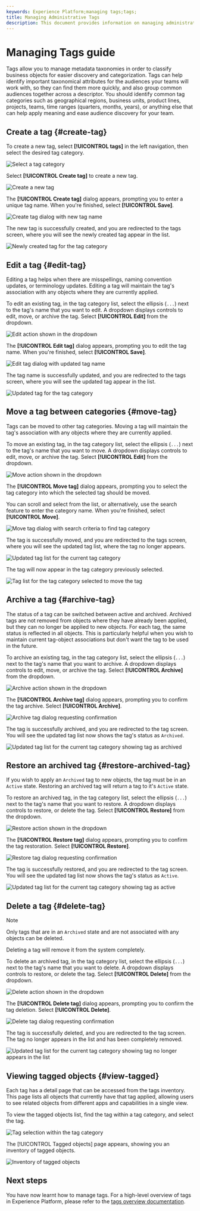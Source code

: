 ```yaml
---
keywords: Experience Platform;managing tags;tags;
title: Managing Administrative Tags
description: This document provides information on managing administrative tags in Adobe Experience Cloud
---
```

# Managing Tags guide

Tags allow you to manage metadata taxonomies in order to classify business objects for easier discovery and categorization. Tags can help identify important taxonomical attributes for the audiences your teams will work with, so they can find them more quickly, and also group common audiences together across a descriptor. You should identify common tag categories such as geographical regions, business units, product lines, projects, teams, time ranges (quarters, months, years), or anything else that can help apply meaning and ease audience discovery for your team. 

## Create a tag {#create-tag}

To create a new tag, select **[!UICONTROL tags]** in the left navigation, then select the desired tag category.

![Select a tag category](./images/tag-selection.png)

Select **[!UICONTROL Create tag]** to create a new tag.

![Create a new tag](./images/new-tag.png)

The **[!UICONTROL Create tag]** dialog appears, prompting you to enter a unique tag name. When you're finished, select **[!UICONTROL Save]**.

![Create tag dialog with new tag name](./images/create-tag-dialog.png)

The new tag is successfully created, and you are redirected to the tags screen, where you will see the newly created tag appear in the list.

![Newly created tag for the tag category](./images/new-tag-listed.png)

## Edit a tag {#edit-tag}

Editing a tag helps when there are misspellings, naming convention updates, or terminology updates. Editing a tag will maintain the tag's association with any objects where they are currently applied.

To edit an existing tag, in the tag category list, select the ellipsis (`...`) next to the tag's name that you want to edit. A dropdown displays controls to edit, move, or archive the tag. Select **[!UICONTROL Edit]** from the dropdown.

![Edit action shown in the dropdown](./images/edit-action.png)

The **[!UICONTROL Edit tag]** dialog appears, prompting you to edit the tag name. When you're finished, select **[!UICONTROL Save]**.

![Edit tag dialog with updated tag name](./images/edit-dialog.png)

The tag name is successfully updated, and you are redirected to the tags screen, where you will see the updated tag appear in the list.

![Updated tag for the tag category](./images/updated-tag-listed.png)

## Move a tag between categories {#move-tag}

Tags can be moved to other tag categories. Moving a tag will maintain the tag's association with any objects where they are currently applied.

To move an existing tag, in the tag category list, select the ellipsis (`...`) next to the tag's name that you want to move. A dropdown displays controls to edit, move, or archive the tag. Select **[!UICONTROL Edit]** from the dropdown.

![Move action shown in the dropdown](./images/move-action.png)

The **[!UICONTROL Move tag]** dialog appears, prompting you to select the tag category into which the selected tag should be moved. 

You can scroll and select from the list, or alternatively, use the search feature to enter the category name. When you're finished, select **[!UICONTROL Move]**.

![Move tag dialog with search criteria to find tag category](./images/move-dialog.png)

The tag is successfully moved, and you are redirected to the tags screen, where you will see the updated tag list, where the tag no longer appears.

![Updated tag list for the current tag category](./images/current-tag-category.png)

The tag will now appear in the tag category previously selected.

![Tag list for the tag category selected to move the tag](./images/moved-to-tag-category.png)

## Archive a tag {#archive-tag}

The status of a tag can be switched between active and archived. Archived tags are not removed from objects where they have already been applied, but they can no longer be applied to new objects. For each tag, the same status is reflected in all objects. This is particularly helpful when you wish to maintain current tag-object associations but don't want the tag to be used in the future. 

To archive an existing tag, in the tag category list, select the ellipsis (`...`) next to the tag's name that you want to archive. A dropdown displays controls to edit, move, or archive the tag. Select **[!UICONTROL Archive]** from the dropdown.

![Archive action shown in the dropdown](./images/archive-action.png)

The **[!UICONTROL Archive tag]** dialog appears, prompting you to confirm the tag archive. Select **[!UICONTROL Archive]**.

![Archive tag dialog requesting confirmation](./images/archive-dialog.png)

The tag is successfully archived, and you are redirected to the tag screen. You will see the updated tag list now shows the tag's status as `Archived`.

![Updated tag list for the current tag category showing tag as archived](./images/archive-status.png)

## Restore an archived tag {#restore-archived-tag}

If you wish to apply an `Archived` tag to new objects, the tag must be in an `Active` state. Restoring an archived tag will return a tag to it's `Active` state.

To restore an archived tag, in the tag category list, select the ellipsis (`...`) next to the tag's name that you want to restore. A dropdown displays controls to restore, or delete the tag. Select **[!UICONTROL Restore]** from the dropdown.

![Restore action shown in the dropdown](./images/restore-action.png)

The **[!UICONTROL Restore tag]** dialog appears, prompting you to confirm the tag restoration. Select **[!UICONTROL Restore]**.

![Restore tag dialog requesting confirmation](./images/restore-dialog.png)

The tag is successfully restored, and you are redirected to the tag screen. You will see the updated tag list now shows the tag's status as `Active`.

![Updated tag list for the current tag category showing tag as active](./images/restored-active-status.png)

## Delete a tag {#delete-tag}

>[!NOTE]
>
>Only tags that are in an `Archived` state and are not associated with any objects can be deleted.

Deleting a tag will remove it from the system completely.

To delete an archived tag, in the tag category list, select the ellipsis (`...`) next to the tag's name that you want to delete. A dropdown displays controls to restore, or delete the tag. Select **[!UICONTROL Delete]** from the dropdown.

![Delete action shown in the dropdown](./images/delete-action.png)

The **[!UICONTROL Delete tag]** dialog appears, prompting you to confirm the tag deletion. Select **[!UICONTROL Delete]**.

![Delete tag dialog requesting confirmation](./images/delete-dialog.png)

The tag is successfully deleted, and you are redirected to the tag screen. The tag no longer appears in the list and has been completely removed.

![Updated tag list for the current tag category showing tag no longer appears in the list](./images/deleted-updated-list.png)

## Viewing tagged objects {#view-tagged}

Each tag has a detail page that can be accessed from the tags inventory. This page lists all objects that currently have that tag applied, allowing users to see related objects from different apps and capabilities in a single view.

To view the tagged objects list, find the tag within a tag category, and select the tag.  

![Tag selection within the tag category](./images/view-tag-selection.png)

The [!UICONTROL Tagged objects] page appears, showing you an inventory of tagged objects.

![Inventory of tagged objects](./images/tagged-objects.png)

## Next steps

You have now learnt how to manage tags. For a high-level overview of tags in Experience Platform, please refer to the [tags overview documentation](../overview.md).
